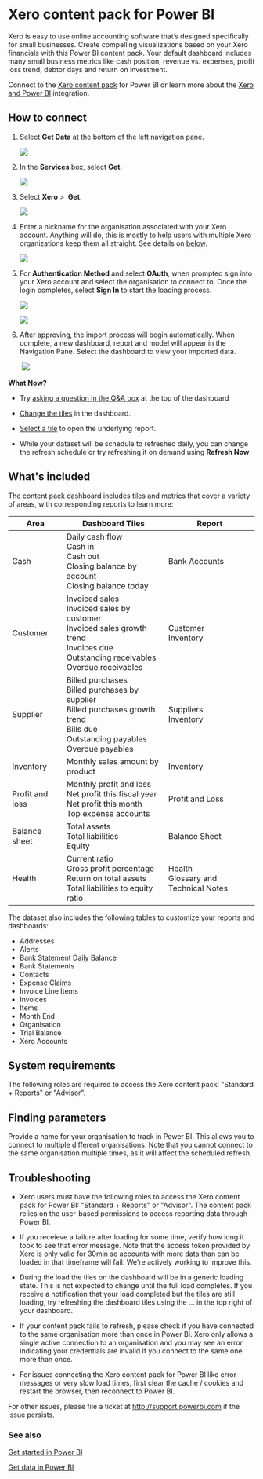 <properties 
   pageTitle="Xero content pack"
   description="Xero content pack for Power BI"
   services="powerbi" 
   documentationCenter="" 
   authors="theresapalmer" 
   manager="mblythe" 
   backup=""
   editor=""
   tags=""
   qualityFocus="no"
   qualityDate=""/>
 
<tags
   ms.service="powerbi"
   ms.devlang="NA"
   ms.topic="article"
   ms.tgt_pltfrm="NA"
   ms.workload="powerbi"
   ms.date="06/28/2016"
   ms.author="tpalmer"/>
# Xero content pack for Power&nbsp;BI

Xero is easy to use online accounting software that’s designed specifically for small businesses. Create compelling visualizations based on your Xero financials with this Power BI content pack. Your default dashboard includes many small business metrics like cash position, revenue vs. expenses, profit loss trend, debtor days and return on investment.

Connect to the [Xero content pack](https://app.powerbi.com/getdata/services/xero) for Power BI or learn more about the [Xero and Power BI](https://help.xero.com/Power-BI) integration. 

## How to connect

1.  Select **Get Data** at the bottom of the left navigation pane.

	![](media/powerbi-content-pack-xero/getdata.png)

2.  In the **Services** box, select **Get**.

	![](media/powerbi-content-pack-xero/services.png)

3.  Select **Xero** \>  **Get**.

	![](media/powerbi-content-pack-xero/connect.png)

4.  Enter a nickname for the organisation associated with your Xero account. Anything will do, this is mostly to help users with multiple Xero organizations keep them all straight. See details on [below](#FindingParams).

	![](media/powerbi-content-pack-xero/params.png)

5. For **Authentication Method** and select **OAuth**, when prompted sign into your Xero account and select the organisation to connect to. Once the login completes, select **Sign In** to start the loading process.

	![](media/powerbi-content-pack-xero/creds.png)
    
    ![](media/powerbi-content-pack-xero/creds2.png)

6. After approving, the import process will begin automatically. When complete, a new dashboard, report and model will appear in the Navigation Pane. Select the dashboard to view your imported data.

	 ![](media/powerbi-content-pack-xero/dashboard.png)


**What Now?**

- Try [asking a question in the Q&A box](powerbi-service-q-and-a.md) at the top of the dashboard

- [Change the tiles](powerbi-service-edit-a-tile-in-a-dashboard.md) in the dashboard.

- [Select a tile](powerbi-service-dashboard-tiles.md) to open the underlying report.

- While your dataset will be schedule to refreshed daily, you can change the refresh schedule or try refreshing it on demand using **Refresh Now**

## What's included

The content pack dashboard includes tiles and metrics that cover a variety of areas, with corresponding reports to learn more:  

| Area            | Dashboard Tiles                                                                                                                                    | Report                                  |
|-----------------|----------------------------------------------------------------------------------------------------------------------------------------------------|-----------------------------------------|
| Cash            | Daily cash flow <br>Cash in <br>Cash out <br>Closing balance by account <br>Closing balance today                                                  | Bank Accounts                           |
| Customer        | Invoiced sales <br>Invoiced sales by customer <br>Invoiced sales growth trend <br>Invoices due <br>Outstanding receivables <br>Overdue receivables | Customer <br>Inventory                  |
| Supplier        | Billed purchases <br>Billed purchases by supplier <br>Billed purchases growth trend <br> Bills due <br>Outstanding payables <br>Overdue payables   | Suppliers <br>Inventory                 |
| Inventory       | Monthly sales amount by product                                                                                                                    | Inventory                               |
| Profit and loss | Monthly profit and loss <br>Net profit this fiscal year <br>Net profit this month <br>Top expense accounts                                         | Profit and Loss                         |
| Balance sheet   | Total assets <br>Total liabilities <br>Equity                                                                                                      | Balance Sheet                           |
| Health          | Current ratio <br>Gross profit percentage <br> Return on total assets <br>Total liabilities to equity ratio                                        | Health <br>Glossary and Technical Notes |

The dataset also includes the following tables to customize your reports and dashboards:  

-   Addresses  
-   Alerts  
-   Bank Statement Daily Balance  
-   Bank Statements  
-   Contacts  
-   Expense Claims  
-   Invoice Line Items  
-   Invoices  
-   Items  
-   Month End  
-   Organisation  
-   Trial Balance  
-   Xero Accounts

## System requirements

The following roles are required to access the Xero content pack: "Standard + Reports" or "Advisor". 

<a name="FindingParams"></a>
## Finding parameters

Provide a name for your organisation to track in Power BI. This allows you to connect to multiple different organisations. Note that you cannot connect to the same organisation multiple times, as it will affect the scheduled refresh.   

## Troubleshooting

-   Xero users must have the following roles to access the Xero content pack for Power BI: "Standard + Reports" or "Advisor". The content pack relies on the user-based permissions to access reporting data through Power BI.  

-   If you receieve a failure after loading for some time, verify how long it took to see that error message. Note that the access token provided by Xero is only valid for 30min so accounts with more data than can be loaded in that timeframe will fail. We're actively working to improve this. 

-   During the load the tiles on the dashboard will be in a generic loading state. This is not expected to change until the full load completes. If you receive a notification that your load completed but the tiles are still loading, try refreshing the dashboard tiles using the ... in the top right of your dashboard. 

-   If your content pack fails to refresh, please check if you have connected to the same organisation more than once in Power BI. Xero only allows a single active connection to an organisation and you may see an error indicating your credentials are invalid if you connect to the same one more than once.  

-   For issues connecting the Xero content pack for Power BI like error messages or very slow load times, first clear the cache / cookies and restart the browser, then reconnect to Power BI.  

For other issues, please file a ticket at http://support.powerbi.com if the issue persists.


### See also

[Get started in Power BI](powerbi-service-get-started.md)

[Get data in Power BI](powerbi-service-get-data.md)
